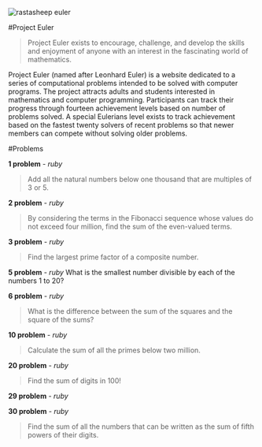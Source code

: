 ![rastasheep euler](http://projecteuler.net/profile/rastasheep.png)

#Project Euler

>Project Euler exists to encourage, challenge, and develop the skills and enjoyment of anyone with an interest in the fascinating world of mathematics.

Project Euler (named after Leonhard Euler) is a website dedicated to a series of computational problems intended to be solved with computer programs. The project attracts adults and students interested in mathematics and computer programming. Participants can track their progress through fourteen achievement levels based on number of problems solved. A special Eulerians level exists to track achievement based on the fastest twenty solvers of recent problems so that newer members can compete without solving older problems.

#Problems

__1 problem__ - *ruby*
>Add all the natural numbers below one thousand that are multiples of 3 or 5.

__2 problem__ - *ruby*
>By considering the terms in the Fibonacci sequence whose values do not exceed four million, find the sum of the even-valued terms.

__3 problem__ - *ruby*
>Find the largest prime factor of a composite number.

__5 problem__ - *ruby*
What is the smallest number divisible by each of the numbers 1 to 20?

__6 problem__ - *ruby*
>What is the difference between the sum of the squares and the square of the sums?

__10 problem__ - *ruby*
>Calculate the sum of all the primes below two million.

__20 problem__ - *ruby*
>Find the sum of digits in 100!

__29 problem__ - *ruby*

__30 problem__ - *ruby*
>Find the sum of all the numbers that can be written as the sum of fifth powers of their digits.
